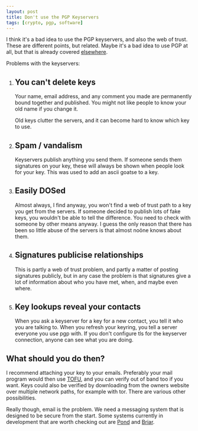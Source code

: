 ```yaml
---
layout: post
title: Don't use the PGP Keyservers
tags: [crypto, pgp, software]
---
```


I think it's a bad idea to use the PGP keyservers, and also the web of
trust. These are different points, but related. Maybe it's a bad idea to use
PGP at all, but that is already covered <a
href="http://secushare.org/PGP">elsewhere</a>.

Problems with the keyservers:

<ol>
<li>
<h2>You can't delete keys</h2>

<p>Your name, email address, and any comment you made are permanently bound
together and published. You might not like people to know your old name if you
change it.</p>

<p>Old keys clutter the servers, and it can become hard to know which key to use.</p>
</li>

<li>
<h2>Spam / vandalism</h2>

Keyservers publish anything you send them. If someone sends them signatures on
your key, these will always be shown when people look for your key. This was
used to add an ascii goatse to a key.
</li>

<li>
<h2>Easily DOSed</h2>

Almost always, I find anyway, you won't find a web of trust path to a key you
get from the servers. If someone decided to publish lots of fake keys, you
wouldn't be able to tell the difference. You need to check with someone by
other means anyway. I guess the only reason that there has been so little
abuse of the servers is that almost noöne knows about them.
</li>

<li>
<h2>Signatures publicise relationships</h2>

This is partly a web of trust problem, and partly a matter of posting
signatures publicly, but in any case the problem is that signatures give a lot
of information about who you have met, when, and maybe even where.
</li>

<li>
<h2>Key lookups reveal your contacts</h2>

When you ask a keyserver for a key for a new contact, you tell it who you are
talking to. When you refresh your keyring, you tell a server everyone you use
pgp with. If you don't configure tls for the keyserver connection, anyone can
see what you are doing.
</li>
</ol>

What should you do then?
------------------------

I recommend attaching your key to your emails. Preferably your mail program
would then use <a
href="https://en.wikipedia.org/wiki/Trust_on_first_use">TOFU</a>, and you can
verify out of band too if you want. Keys could also be verified by downloading
from the owners website over multiple network paths, for example with
tor. There are various other possibilities.

Really though, email is the problem. We need a messaging system that is
designed to be secure from the start. Some systems currently in development
that are worth checking out are <a
href="https://pond.imperialviolet.org/">Pond</a> and <a
href="https://briarproject.org">Briar</a>.
